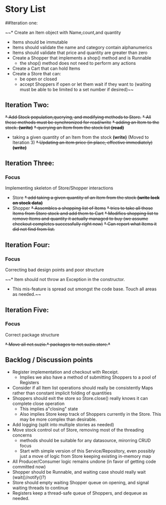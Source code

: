 # Story List
##Iteration one:

~~* Create an Item object with Name,count,and quantity
   * Items should be immutable
   * Items should validate the name and category contain alphanumerics
   * Items should validate that price and quantity are greater than zero
* Create a Shopper that implements a shop() method and is Runnable
   * the shop() method does not need to perform any actions
* Create a Cart that can hold Items
* Create a Store that can:
   * be open or closed
   * accept Shoppers if open or let them wait if they want to (waiting must be able to be limited to a set number if desired)~~
 
## Iteration Two:

~~* Add Stock population,querying, and modifying methods to Store.~~
~~* All these methods must be synchronized for read/write~~
   ~~* adding an Item to the stock. **(write)**~~
   ~~* querying an Item from the stock list **(read)**~~
   * taking a given quantity of an Item from the stock **(write)** (Moved to Iteration 3)
   ~~* Updating an item price (in place, effective immediately) **(write)**~~
   
## Iteration Three:
### Focus

Implementing skeleton of Store/Shopper interactions

* Store
~~* add taking a given quantity of an Item from the stock **(write lock on stock data)**~~
* Shopper
 ~~* Assembles a shopping list of Items~~
 ~~* tries to take all those Items from Store stock and add them to Cart~~
 ~~* Modifies shopping list to remove Items and quantity it actually managed to buy (we assume checkout completes successfully right now)~~
 ~~* Can report what Items it did not find from list.~~
 
## Iteration Four:
### Focus

Correcting bad design points and poor structure

~~* Item should not throw an Exception in the constructor.
   * This mis-feature is spread out smongst the code base.  Touch all areas as needed.~~
   
## Iteration Five:
### Focus
 
 Correct package structure
 
 ~~* Move all net.suzio.* packages to net.suzio.store.*~~
 
 
## Backlog / Discussion points
 * Register implementation and checkout with Receipt.
     * Implies we also have a method of submitting Shoppers to a pool of Registers
 * Consider if all Item list operations should really be consistently Maps rather than constant implicit folding of quantities 
 * Shoppers should exit the store so Store.close() really knows it can complete close operation
    * This implies a"closing" state
    * Also implies Store keep track of Shoppers currently in the Store. This may be more complex than desirable.
 * Add logging (split into multiple stories as needed)
 * Move stock control out of Store, removing most of the threading concerns
    * methods should be suitable for any datasource, mirorring CRUD focus
    * Start with simple version of this Service/Repository, even possibly just a move of logic from Store keeping existing in-memory map
 * All Producer/Consumer logic remains undone (in favor of getting code committed now)
  * Shopper should be Runnable, and waiting case should really wait (wait()/notify()?) 
  * Store should empty waiting Shopper queue on opening, and signal waiting threads to continue
  * Registers keep a thread-safe queue of Shoppers, and dequeue as needed.
  
  
